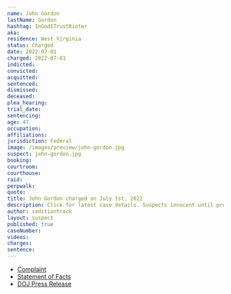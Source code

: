 ```yaml
---
name: John Gordon
lastName: Gordon
hashtag: InGodITrustRioter
aka:
residence: West Virginia
status: Charged
date: 2022-07-01
charged: 2022-07-01
indicted:
convicted:
acquitted:
sentenced:
dismissed:
deceased:
plea_hearing:
trial_date:
sentencing:
age: 47
occupation:
affiliations:
jurisdiction: Federal
image: /images/preview/john-gordon.jpg
suspect: john-gordon.jpg
booking:
courtroom:
courthouse:
raid:
perpwalk:
quote:
title: John Gordon charged on July 1st, 2022
description: Click for latest case details. Suspects innocent until proven guilty.
author: seditiontrack
layout: suspect
published: true
caseNumber:
videos:
charges:
sentence:
---
```

- [Complaint](https://www.justice.gov/usao-dc/case-multi-defendant/file/1518436/download)
- [Statement of Facts](https://www.justice.gov/usao-dc/case-multi-defendant/file/1518441/download)
- [DOJ Press Release](https://www.justice.gov/usao-dc/pr/west-virginia-man-arrested-actions-lower-west-terrace-during-jan-6-capitol-breach)
